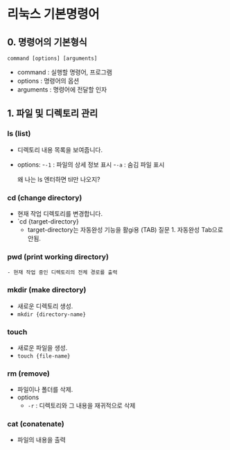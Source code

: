 # 리눅스 기본명령어

## 0. 명령어의 기본형식
```
command [options] [arguments]
```

- command : 실행할 명령어, 프로그램
- options : 명령어의 옵션
- arguments : 명령어에 전달할 인자

## 1. 파일 및 디렉토리 관리

### ls (list)
- 디렉토리 내용 목록을 보여줍니다.
- options:
    -`-1` : 파일의 상세 정보 표시
    -`-a` : 숨김 파일 표시

    왜 나는 ls 엔터하면 til만 나오지?

### cd (change directory)
- 현재 작업 디렉토리를 변경합니다. 
- `cd {target-directory}
    - target-directory는 자동완성 기능을 활gi용 (TAB)
질문 1. 자동완성 Tab으로 안됨.

### pwd (print working directory)
    - 현재 작업 중인 디렉토리의 전체 경로를 출력

### mkdir (make directory)
- 새로운 디렉토리 생성.
- `mkdir {directory-name}`

### touch
- 새로운 파일을 생성.
- `touch {file-name}`

### rm (remove)
- 파일이나 폴더를 삭제.
- options
    - `-r` : 디렉토리와 그 내용을 재귀적으로 삭제

### cat (conatenate)
- 파일의 내용을 출력
